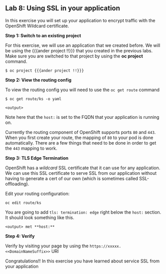 ## Lab 8: Using SSL in your application

In this exercise you will set up your application to encrypt traffic with the OpenShift Wildcard certificate.

**Step 1: Switch to an existing project**

For this exercise, we will use an application that we created before. We will be using the {{{ander project !!}}} that you created in the previous labs. Make sure you are switched to that project by using the **oc project** command. 

```
$ oc project {{{ander project !!}}}
```

**Step 2: View the routing config**

To view the routing config you will need to use the `oc get route` command

```
$ oc get route/ks -o yaml

<output>
```

Note here that the `host:` is set to the FQDN that your application is running on.

Currently the routing component of OpenShift supports ports `80` and `443`. When you first create your route, the mapping of `80` to your pod is done automatically. There are a few things that need to be done in order to get the `443` mapping to work.

**Step 3: TLS Edge Termination**

OpenShift has a *wildcard* SSL certificate that it can use for any application. We can use this SSL certificate to serve SSL from our application without having to generate a cert of our own (which is sometimes called SSL-offloading).

Edit your routing configuration:

```
oc edit route/ks
```

You are going to add `tls: termination: edge` right below the `host:` section. It should look something like this.

```
<output> met **host:**
```

**Step 4: Verify**

Verify by visiting your page by using the `https://xxxxx.<<DomainNameSuffix>>` URI


Congratulations!! In this exercise you have learned about service SSL from your application

